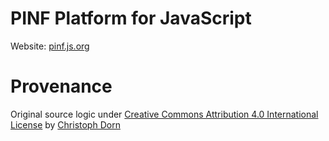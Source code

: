 PINF Platform for JavaScript
============================

Website: [pinf.js.org](http://pinf.js.org/)


Provenance
==========

Original source logic under [Creative Commons Attribution 4.0 International License](http://creativecommons.org/licenses/by/4.0/) by [Christoph Dorn](http://christophdorn.com)
